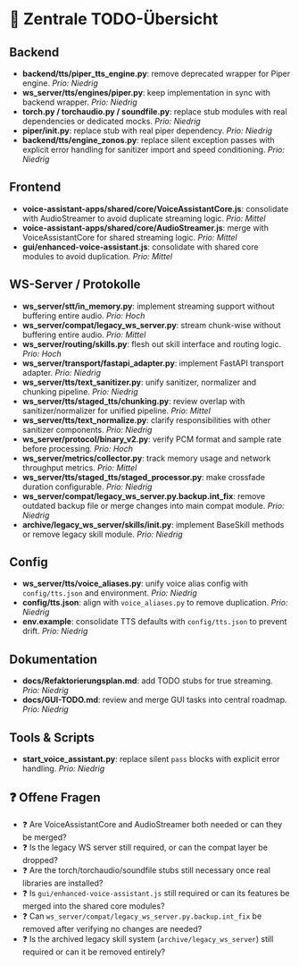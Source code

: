 # 📌 Zentrale TODO-Übersicht

## Backend
- **backend/tts/piper_tts_engine.py**: remove deprecated wrapper for Piper engine. _Prio: Niedrig_
- **ws_server/tts/engines/piper.py**: keep implementation in sync with backend wrapper. _Prio: Niedrig_
- **torch.py / torchaudio.py / soundfile.py**: replace stub modules with real dependencies or dedicated mocks. _Prio: Niedrig_
- **piper/__init__.py**: replace stub with real piper dependency. _Prio: Niedrig_
- **backend/tts/engine_zonos.py**: replace silent exception passes with explicit error handling for sanitizer import and speed conditioning. _Prio: Niedrig_

## Frontend
- **voice-assistant-apps/shared/core/VoiceAssistantCore.js**: consolidate with AudioStreamer to avoid duplicate streaming logic. _Prio: Mittel_
- **voice-assistant-apps/shared/core/AudioStreamer.js**: merge with VoiceAssistantCore for shared streaming logic. _Prio: Mittel_
- **gui/enhanced-voice-assistant.js**: consolidate with shared core modules to avoid duplication. _Prio: Mittel_

## WS-Server / Protokolle
- **ws_server/stt/in_memory.py**: implement streaming support without buffering entire audio. _Prio: Hoch_
- **ws_server/compat/legacy_ws_server.py**: stream chunk-wise without buffering entire audio. _Prio: Mittel_
- **ws_server/routing/skills.py**: flesh out skill interface and routing logic. _Prio: Hoch_
- **ws_server/transport/fastapi_adapter.py**: implement FastAPI transport adapter. _Prio: Niedrig_
- **ws_server/tts/text_sanitizer.py**: unify sanitizer, normalizer and chunking pipeline. _Prio: Niedrig_
- **ws_server/tts/staged_tts/chunking.py**: review overlap with sanitizer/normalizer for unified pipeline. _Prio: Mittel_
- **ws_server/tts/text_normalize.py**: clarify responsibilities with other sanitizer components. _Prio: Niedrig_
- **ws_server/protocol/binary_v2.py**: verify PCM format and sample rate before processing. _Prio: Hoch_
- **ws_server/metrics/collector.py**: track memory usage and network throughput metrics. _Prio: Mittel_
- **ws_server/tts/staged_tts/staged_processor.py**: make crossfade duration configurable. _Prio: Niedrig_
- **ws_server/compat/legacy_ws_server.py.backup.int_fix**: remove outdated backup file or merge changes into main compat module. _Prio: Niedrig_
- **archive/legacy_ws_server/skills/__init__.py**: implement BaseSkill methods or remove legacy skill module. _Prio: Niedrig_

## Config
- **ws_server/tts/voice_aliases.py**: unify voice alias config with `config/tts.json` and environment. _Prio: Niedrig_
- **config/tts.json**: align with `voice_aliases.py` to remove duplication. _Prio: Niedrig_
- **env.example**: consolidate TTS defaults with `config/tts.json` to prevent drift. _Prio: Niedrig_

## Dokumentation
- **docs/Refaktorierungsplan.md**: add TODO stubs for true streaming. _Prio: Niedrig_
- **docs/GUI-TODO.md**: review and merge GUI tasks into central roadmap. _Prio: Niedrig_

## Tools & Scripts
- **start_voice_assistant.py**: replace silent `pass` blocks with explicit error handling. _Prio: Niedrig_

## ❓ Offene Fragen
- ❓ Are VoiceAssistantCore and AudioStreamer both needed or can they be merged?
- ❓ Is the legacy WS server still required, or can the compat layer be dropped?
- ❓ Are the torch/torchaudio/soundfile stubs still necessary once real libraries are installed?
- ❓ Is `gui/enhanced-voice-assistant.js` still required or can its features be merged into the shared core modules?
- ❓ Can `ws_server/compat/legacy_ws_server.py.backup.int_fix` be removed after verifying no changes are needed?
- ❓ Is the archived legacy skill system (`archive/legacy_ws_server`) still required or can it be removed entirely?
